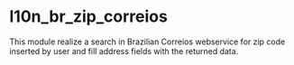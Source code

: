 # l10n_br_zip_correios

This module realize a search in Brazilian Correios webservice for zip code 
inserted by user and fill address fields with the returned data.
